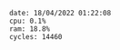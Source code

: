 

                date: 18/04/2022 01:22:08
                cpu: 0.1%
                ram: 18.8%
                cycles: 14460

                         